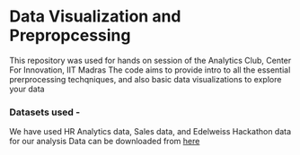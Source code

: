 # Data Visualization and Prepropcessing
This repository was used for hands on session of the Analytics Club, Center For Innovation, IIT Madras
The code aims to provide intro to all the essential prerprocessing techqniques, and also basic data visualizations to explore your data
### Datasets used - 
We have used HR Analytics data, Sales data, and Edelweiss Hackathon data for our analysis
Data can be downloaded from [here](https://drive.google.com/drive/folders/1tq9wvcU9GjUj26k94VC2w4xSThBqK7Z6?usp=sharing)
